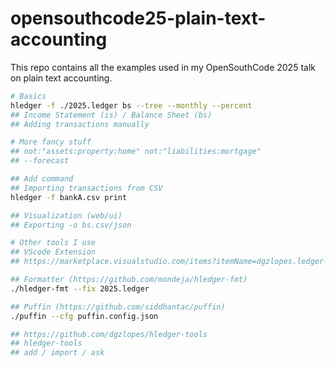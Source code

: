 # opensouthcode25-plain-text-accounting

This repo contains all the examples used in my OpenSouthCode 2025 talk on plain text accounting.

```bash
# Basics
hledger -f ./2025.ledger bs --tree --monthly --percent
## Income Statement (is) / Balance Sheet (bs)
## Adding transactions manually

# More fancy stuff
## not:"assets:property:home" not:"liabilities:mortgage"
## --forecast

## Add command
## Importing transactions from CSV
hledger -f bankA.csv print 

## Visualization (web/ui)
## Exporting -o bs.csv/json

# Other tools I use
## VScode Extension
## https://marketplace.visualstudio.com/items?itemName=dgzlopes.ledger-highlight

## Formatter (https://github.com/mondeja/hledger-fmt)
./hledger-fmt --fix 2025.ledger

## Puffin (https://github.com/siddhantac/puffin)
./puffin --cfg puffin.config.json

## https://github.com/dgzlopes/hledger-tools
## hledger-tools
## add / import / ask
```